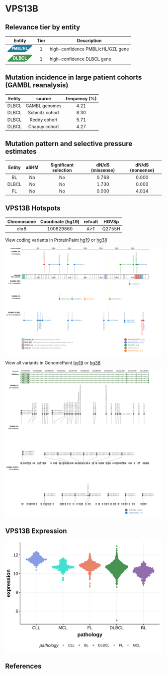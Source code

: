 # VPS13B

## Relevance tier by entity

|Entity|Tier|Description               |
|:------:|:----:|--------------------------|
|![PMBL](images/icons/PMBL_tier1.png)|1|high-confidence PMBL/cHL/GZL gene|
|![DLBCL](images/icons/DLBCL_tier1.png) |1   |high-confidence DLBCL gene|

## Mutation incidence in large patient cohorts (GAMBL reanalysis)

|Entity|source        |frequency (%)|
|:------:|:--------------:|:-------------:|
|DLBCL |GAMBL genomes |4.21         |
|DLBCL |Schmitz cohort|8.30         |
|DLBCL |Reddy cohort  |5.71         |
|DLBCL |Chapuy cohort |4.27         |

## Mutation pattern and selective pressure estimates

|Entity|aSHM|Significant selection|dN/dS (missense)|dN/dS (nonsense)|
|:------:|:----:|:---------------------:|:----------------:|:----------------:|
|BL    |No  |No                   |0.768           |0.000           |
|DLBCL |No  |No                   |1.730           |0.000           |
|FL    |No  |No                   |0.000           |4.014           |




## VPS13B Hotspots

| Chromosome |Coordinate (hg19) | ref>alt | HGVSp | 
 | :---:| :---: | :--: | :---: |
| chr8 | 100829860 | A>T | Q2755H |

View coding variants in ProteinPaint [hg19](https://morinlab.github.io/LLMPP/GAMBL/VPS13B_protein.html)  or [hg38](https://morinlab.github.io/LLMPP/GAMBL/VPS13B_protein_hg38.html)

![](images/proteinpaint/VPS13B_NM_152564.svg)

View all variants in GenomePaint [hg19](https://morinlab.github.io/LLMPP/GAMBL/VPS13B.html)  or [hg38](https://morinlab.github.io/LLMPP/GAMBL/VPS13B_hg38.html)

![](images/proteinpaint/VPS13B.svg)

## VPS13B Expression
![](images/gene_expression/VPS13B_by_pathology.svg)
<!-- ORIGIN: Unknown -->

## References
